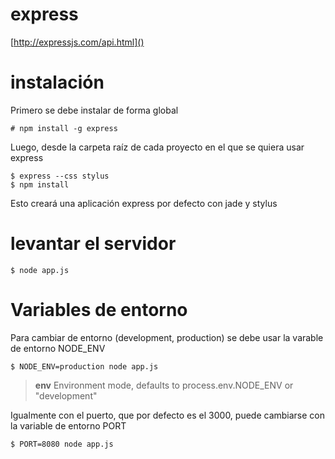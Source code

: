 # express

[http://expressjs.com/api.html]()

# instalación

Primero se debe instalar de forma global

    # npm install -g express

Luego, desde la carpeta raíz de cada proyecto en el que se quiera usar express

    $ express --css stylus
    $ npm install

Esto creará una aplicación express por defecto con jade y stylus

# levantar el servidor

    $ node app.js

# Variables de entorno

Para cambiar de entorno (development, production) se debe usar la varable de 
entorno NODE_ENV

    $ NODE_ENV=production node app.js
    
>   **env** Environment mode, defaults to process.env.NODE_ENV or "development"

Igualmente con el puerto, que por defecto es el 3000, puede cambiarse con
la variable de entorno PORT

    $ PORT=8080 node app.js
